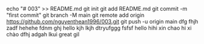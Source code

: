 echo "# 003" >> README.md
git init
git add README.md
git commit -m "first commit"
git branch -M main
git remote add origin https://github.com/nguyenthean1996/003.git
git push -u origin main
dfg
fhjh
zadf
hehehe
fdnm
ghj
hello
kjh
lkjh
dtryufggg
fsfsf
hello
hihi
xin chao
hi
xi chào
dfhj
adgah
lkui
great
gil
